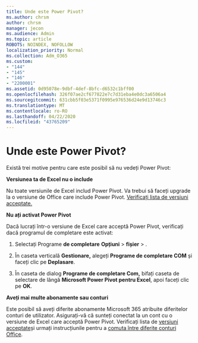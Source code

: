 ```yaml
---
title: Unde este Power Pivot?
ms.author: chrsm
author: chrsm
manager: jecon
ms.audience: Admin
ms.topic: article
ROBOTS: NOINDEX, NOFOLLOW
localization_priority: Normal
ms.collection: Adm_O365
ms.custom:
- "144"
- "145"
- "146"
- "2200001"
ms.assetid: 0d95078e-9dbf-4def-8bfc-d6532c1bff00
ms.openlocfilehash: 326f07ae2cf677822e7c7d31eba4e0dc3a6506a4
ms.sourcegitcommit: 631cbb5f03e5371f0995e976536d24e9d13746c3
ms.translationtype: MT
ms.contentlocale: ro-RO
ms.lasthandoff: 04/22/2020
ms.locfileid: "43765209"
---
```

# <a name="where-is-power-pivot"></a>Unde este Power Pivot?

Există trei motive pentru care este posibil să nu vedeți Power Pivot:
  
**Versiunea ta de Excel nu o include**
  
Nu toate versiunile de Excel includ Power Pivot. Va trebui să faceți upgrade la o versiune de Office care include Power Pivot. [Verificați lista de versiuni acceptate.](https://support.office.com/article/aa64e217-4b6e-410b-8337-20b87e1c2a4b.aspx)
  
**Nu ați activat Power Pivot**
  
Dacă lucrați într-o versiune de Excel care acceptă Power Pivot, verificați dacă programul de completare este activat:
  
1. Selectați Programe **de completare** **Opțiuni** \> **fișier** \> .

2. În caseta verticală **Gestionare,** alegeți **Programe de completare COM** și faceți clic pe **Deplasare**.

3. În caseta de dialog **Programe de completare Com,** bifați caseta de selectare de lângă **Microsoft Power Pivot pentru Excel**, apoi faceți clic pe **OK**.

**Aveți mai multe abonamente sau conturi**
  
Este posibil să aveți diferite abonamente Microsoft 365 atribuite diferitelor conturi de utilizator. Asigurați-vă că sunteți conectat la un cont cu o versiune de Excel care acceptă Power Pivot. Verificați lista de [versiuni acceptate](https://support.office.com/article/aa64e217-4b6e-410b-8337-20b87e1c2a4b.aspx)și urmați instrucțiunile pentru a [comuta între diferite conturi Office](https://support.office.com/article/b9582171-fd1f-4284-9846-bdd72bb28426.aspx#BKMK_WebSwitchAccounts).
